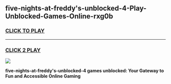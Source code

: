 
## five-nights-at-freddy's-unblocked-4-Play-Unblocked-Games-Online-rxg0b
<h3>
<a href="https://premium76.site?title=five-nights-at-freddy's-unblocked-4&ref=25A">CLICK TO PLAY</a></h3>
<hr>

<h3>
<a href="https://premium76.site?title=five-nights-at-freddy's-unblocked-4&ref=25A">CLICK 2 PLAY</a>
  
</h3>

<a href="https://premium76.site?title=five-nights-at-freddy's-unblocked-4&ref=25A"><img src="https://clearcache.store/games.png"></a>


**five-nights-at-freddy's-unblocked-4 games unblocked: Your Gateway to Fun and Accessible Online Gaming**
